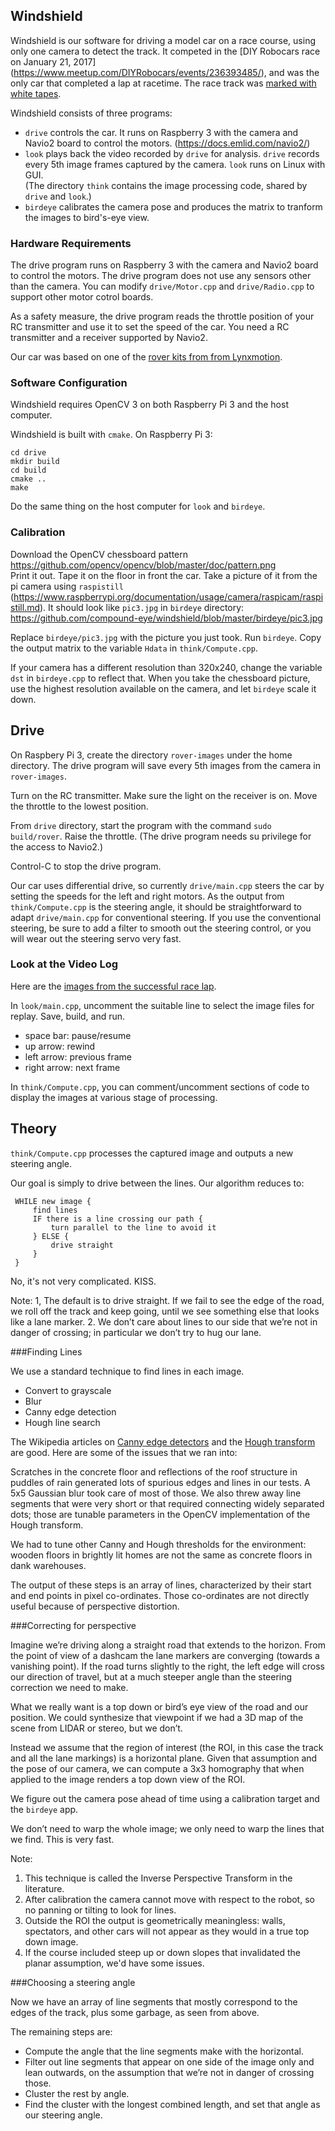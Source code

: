 ## Windshield
Windshield is our software for driving a model car on a race course, using only one camera to detect the track. It competed in
the [DIY Robocars race on January 21, 2017] (https://www.meetup.com/DIYRobocars/events/236393485/), and was the only car that
completed a lap at racetime. The race track was [marked with white tapes](https://www.meetup.com/DIYRobocars/photos/27550435/#457707167).

Windshield consists of three programs:

* `drive` controls the car. It runs on Raspberry 3 with the camera and Navio2 board to control the motors.
   (https://docs.emlid.com/navio2/)
* `look` plays back the video recorded by `drive` for analysis. `drive` records every 5th image frames captured by the camera.
  `look` runs on Linux with GUI.  
  (The directory `think` contains the image processing code, shared by `drive` and `look`.)
* `birdeye` calibrates the camera pose and produces the matrix to tranform the images to bird's-eye view.

### Hardware Requirements
The drive program runs on Raspberry 3 with the camera and Navio2 board to control the motors. The drive program does not use
any sensors other than the camera. You can modify `drive/Motor.cpp` and `drive/Radio.cpp` to support other motor cotrol boards.

As a safety measure, the drive program reads the throttle position of your RC transmitter and use it to set the speed of
the car. You need a RC transmitter and a receiver supported by Navio2.

Our car was based on one of the [rover kits from from Lynxmotion](http://www.lynxmotion.com/c-30-rovers.aspx).

### Software Configuration
Windshield requires OpenCV 3 on both Raspberry Pi 3 and the host computer.

Windshield is built with `cmake`. On Raspberry Pi 3:

    cd drive 
    mkdir build
    cd build
    cmake .. 
    make

Do the same thing on the host computer for `look` and `birdeye`.

### Calibration
Download the OpenCV chessboard pattern https://github.com/opencv/opencv/blob/master/doc/pattern.png  
Print it out. Tape it on the floor in front the car. Take a picture of it from the pi camera using `raspistill`
(https://www.raspberrypi.org/documentation/usage/camera/raspicam/raspistill.md). It should look like `pic3.jpg` in `birdeye`
directory: https://github.com/compound-eye/windshield/blob/master/birdeye/pic3.jpg

Replace `birdeye/pic3.jpg` with the picture you just took. Run `birdeye`. Copy the output matrix to the variable `Hdata` in
`think/Compute.cpp`.

If your camera has a different resolution than 320x240, change the variable `dst` in `birdeye.cpp` to reflect that. When you
take the chessboard picture, use the highest resolution available on the camera, and let `birdeye` scale it down.

## Drive
On Raspbery Pi 3, create the directory `rover-images` under the home directory. The drive program will save every 5th images
from the camera in `rover-images`.

Turn on the RC transmitter. Make sure the light on the receiver is on. Move the throttle to the lowest position.

From `drive` directory, start the program with the command `sudo build/rover`. Raise the throttle.
(The drive program needs su privilege for the access to Navio2.)

Control-C to stop the drive program.

Our car uses differential drive, so currently `drive/main.cpp` steers the car by setting the speeds for the left and right
motors. As the output from `think/Compute.cpp` is the steering angle, it should be straightforward to adapt
`drive/main.cpp` for conventional steering. If you use the conventional steering, be sure to add a filter to smooth
out the steering control, or you will wear out the steering servo very fast.

### Look at the Video Log
Here are the [images from the successful race lap]( https://github.com/compound-eye/rover-images).

In `look/main.cpp`, uncomment the suitable line to select the image files for replay. Save, build, and run.

* space bar: pause/resume
* up arrow: rewind
* left arrow: previous frame
* right arrow: next frame

In `think/Compute.cpp`, you can comment/uncomment sections of code to display the images at various stage of processing.

## Theory
`think/Compute.cpp` processes the captured image and outputs a new steering angle. 

Our goal is simply to drive between the lines. Our algorithm reduces to:


     WHILE new image {
         find lines
         IF there is a line crossing our path {
             turn parallel to the line to avoid it
         } ELSE {
             drive straight
         }
     }

No, it's not very complicated. KISS.

Note:
1, The default is to drive straight. If we fail to see the edge of the road, we roll off the track and keep going, until we see something else that looks like a lane marker.
2. We don’t care about lines to our side that we’re not in danger of crossing; in particular we don’t try to hug our lane.

###Finding Lines

We use a standard technique to find lines in each image.

* Convert to grayscale
* Blur
* Canny edge detection
* Hough line search

The Wikipedia articles on [Canny edge detectors](https://en.wikipedia.org/wiki/Canny_edge_detector) and the [Hough transform](https://en.wikipedia.org/wiki/Hough_transform) are good. Here are some of the issues that we ran into:

Scratches in the concrete floor and reflections of the roof structure in puddles of rain generated lots of spurious edges and lines in our tests. A 5x5 Gaussian blur took care of most of those. We also threw away line segments that were very short or that required connecting widely separated dots; those are tunable parameters in the OpenCV implementation of the Hough transform.

We had to tune other Canny and Hough thresholds for the environment: wooden floors in brightly lit homes are not the same as concrete floors in dank warehouses.

The output of these steps is an array of lines, characterized by their start and end points in pixel co-ordinates. Those co-ordinates are not directly useful because of perspective distortion.

###Correcting for perspective

Imagine we’re driving along a straight road that extends to the horizon. From the point of view of a dashcam the lane markers are converging (towards a vanishing point). If the road turns slightly to the right, the left edge will cross our direction of travel, but at a much steeper angle than the steering correction we need to make.

What we really want is a top down or bird’s eye view of the road and our position. We could synthesize that viewpoint if we had a 3D map of the scene from LIDAR or stereo, but we don’t.

Instead we assume that the region of interest (the ROI, in this case the track and all the lane markings) is a horizontal plane. Given that assumption and the pose of our camera, we can compute a 3x3 homography that when applied to the image renders a top down view of the ROI.

We figure out the camera pose ahead of time using a calibration target and the `birdeye` app.

We don’t need to warp the whole image; we only need to warp the lines that we find. This is very fast.

Note:

1. This technique is called the Inverse Perspective Transform in the literature.
2. After calibration the camera cannot move with respect to the robot, so no panning or tilting to look for lines.
3. Outside the ROI the output is geometrically meaningless: walls, spectators, and other cars will not appear as they would in a true top down image.
4. If the course included steep up or down slopes that invalidated the planar assumption, we'd have some issues.

###Choosing a steering angle

Now we have an array of line segments that mostly correspond to the edges of the track, plus some garbage, as seen from above.

The remaining steps are:

* Compute the angle that the line segments make with the horizontal.
* Filter out line segments that appear on one side of the image only and lean outwards, on the assumption that we’re not in danger of crossing those.
* Cluster the rest by angle.
* Find the cluster with the longest combined length, and set that angle as our steering angle.
